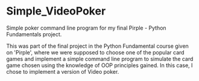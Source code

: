 # Simple_VideoPoker
Simple poker command line program for my final Pirple - Python Fundamentals project.

This was part of the final project in the Python Fundamental course given on 'Pirple', where we were supposed to choose one of the popular card games and implement a simple command line program to simulate the card game chosen using the knowledge of OOP principles gained. In this case, I chose to implement a version of Video poker.
